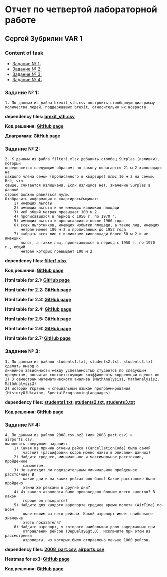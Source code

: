 # Отчет по четвертой лабораторной работе
## Сергей Зубрилин VAR 1
### Content of task
* [Задание № 1:](https://github.com/ZegsZub/Python_sql_corse_labs/blob/master/lab_4/README.md#задание--1)
* [Задание № 2:](https://github.com/ZegsZub/Python_sql_corse_labs/blob/master/lab_4/README.md#задание--2)
* [Задание № 3:](https://github.com/ZegsZub/Python_sql_corse_labs/blob/master/lab_4/README.md#задание--3)
* [Задание № 4:](https://github.com/ZegsZub/Python_sql_corse_labs/blob/master/lab_4/README.md#задание--4)
### Задание № 1:
````
1. По данным из файла brexit_sth.csv построить столбцовую диаграмму
количества людей, поддержавших brexit, относительно их возраста.
````
**dependency files: [brexit_sth.csv](https://github.com/ZegsZub/Python_sql_corse_labs/blob/master/lab_4/brexit_sth.csv)**

**Код решения: [GitHub page](https://github.com/ZegsZub/Python_sql_corse_labs/blob/master/lab_4/ex1.py)**

**Диаграмма: [GitHub page](https://github.com/ZegsZub/Python_sql_corse_labs/blob/master/lab_4/ex1_bar.png)**
###
### Задание № 2:
````
2. К данным из файла filter1.xlsx добавить столбец Surplas (излишки), который
определяется следующим образом: по закону полагается 21 м 2 жилплощади на
каждого члена семьи (прописанного в квартире) плюс 10 м 2 на семью. Всё, что
свыше, считается излишками. Если излишков нет, значение Surplas в данной
строке должно равняться нулю.
Отобразить информацию о квартиросъёмщиках:
    1) имеющих льготы
    2) имеющих льготы и не имеющих излишков площади
    3) чей общий метраж превышает 100 м 2
    4) прописавшихся в период с 1950 г. по 1970 г.
    5) имеющих льготы и прописавшихся после 1960 года
    6) всех льготников, имеющих избытки площади, а также лиц, имеющих
       метраж менее 100 м 2 и прописанных до 1957 года
    7) выбрать всех лиц с излишками жилплощади более 50 м 2 и не имеющих
       льгот, а также лиц, прописавшихся в период с 1950 г. по 1970 г., общий
       метраж которых превышает 100 м 2
````

**dependency files: [filter1.xlsx](https://github.com/ZegsZub/Python_sql_corse_labs/blob/master/lab_4/filter1.xlsx)**

**Код решения: [GitHub page](https://github.com/ZegsZub/Python_sql_corse_labs/blob/master/lab_4/ex2.py)**

**Html table for 2.1: [GitHub page](https://github.com/ZegsZub/Python_sql_corse_labs/blob/master/lab_4/ex2_1_table.html)**

**Html table for 2.2: [GitHub page](https://github.com/ZegsZub/Python_sql_corse_labs/blob/master/lab_4/ex2_2_table.html)**

**Html table for 2.3: [GitHub page](https://github.com/ZegsZub/Python_sql_corse_labs/blob/master/lab_4/ex2_3_table.html)**

**Html table for 2.4: [GitHub page](https://github.com/ZegsZub/Python_sql_corse_labs/blob/master/lab_4/ex2_4_table.html)**

**Html table for 2.5: [GitHub page](https://github.com/ZegsZub/Python_sql_corse_labs/blob/master/lab_4/ex2_5_table.html)**

**Html table for 2.6: [GitHub page](https://github.com/ZegsZub/Python_sql_corse_labs/blob/master/lab_4/ex2_6_table.html)**

**Html table for 2.7: [GitHub page](https://github.com/ZegsZub/Python_sql_corse_labs/blob/master/lab_4/ex2_7_table.html)**

###
### Задание № 3:
````
3. По данным из файлов students1.txt, students2.txt, students3.txt сделать вывод о
линейной зависимости между успеваемостью студентов по следующим
предметам, посчитав соответствующие коэффициенты корреляции оценок по
1) 3 семестрам математического анализа (MathAnalysis1, MathAnalysis2,
MathAnalysis3)
2) истории Украины и специальным языкам программирования
(HistoryOfUkraine, SpecialProgrammingLanguages)
````
**dependency files:
[students1.txt](https://github.com/ZegsZub/Python_sql_corse_labs/blob/master/lab_4/students1.txt),
[students2.txt](https://github.com/ZegsZub/Python_sql_corse_labs/blob/master/lab_4/students2.txt),
[students3.txt](https://github.com/ZegsZub/Python_sql_corse_labs/blob/master/lab_4/students3.txt)**

**Код решения: [GitHub page](https://github.com/ZegsZub/Python_sql_corse_labs/blob/master/lab_4/ex3.py)**

###
### Задание № 4:
````
4. По данным из файлов 2008.csv.bz2 (или 2008_part.csv) и airports.csv,
выполнить следующие задания:
    1) Какая из причин отмены рейса (CancellationCode) была самой
        частой? (расшифровки кодов можно найти в описании данных)
    2) Найдите среднее, минимальное и максимальное расстояние, пройденное
        самолетом.
    3) Не выглядит ли подозрительным минимальное пройденное расстояние? В
        какие дни и на каких рейсах оно было? Какое расстояние было пройдено
        этими же рейсами в другие дни?
    4) Из какого аэропорта было произведено больше всего вылетов? В каком
        городе он находится?
    5) Найдите для каждого аэропорта среднее время полета (AirTime) по всем
        вылетевшим из него рейсам. Какой аэропорт имеет наибольшее значение
        этого показателя?
    6) Найдите аэропорт, у которого наибольшая доля задержанных при
        отправлении рейсов (DepDelay&gt;0). Исключите при этом из рассмотрения
        аэропорты, из которых было отправлено меньше 1000 рейсов.
````
**dependency files:
[2008_part.csv](https://github.com/ZegsZub/Python_sql_corse_labs/blob/master/lab_4/2008_part.csv),
[airports.csv](https://github.com/ZegsZub/Python_sql_corse_labs/blob/master/lab_4/airports.csv)**

**Heatmap for ex3: [GitHub page](https://github.com/ZegsZub/Python_sql_corse_labs/blob/master/lab_4/heatmap.png)**

**Код решения: [GitHub page](https://github.com/ZegsZub/Python_sql_corse_labs/blob/master/lab_4/ex4.py)**
###